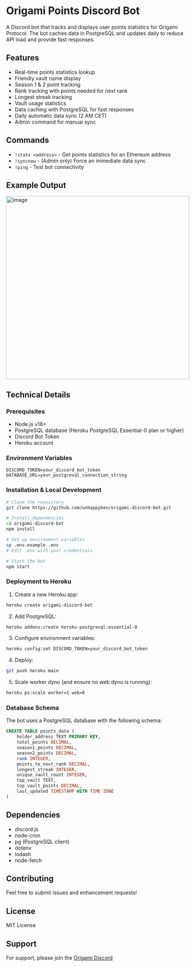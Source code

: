 # Origami Points Discord Bot

A Discord bot that tracks and displays user points statistics for Origami Protocol. The bot caches data in PostgreSQL and updates daily to reduce API load and provide fast responses.

## Features

- Real-time points statistics lookup
- Friendly vault name display
- Season 1 & 2 point tracking
- Rank tracking with points needed for next rank
- Longest streak tracking
- Vault usage statistics
- Data caching with PostgreSQL for fast responses
- Daily automatic data sync (2 AM CET)
- Admin command for manual sync

## Commands

- `!stats <address>` - Get points statistics for an Ethereum address
- `!syncnow` - (Admin only) Force an immediate data sync
- `!ping` - Test bot connectivity

## Example Output
<img width="500" alt="image" src="https://github.com/user-attachments/assets/edfb6762-a33d-437c-a02a-0d8d76e3d3f9" />


## Technical Details

### Prerequisites
- Node.js v18+
- PostgreSQL database (Heroku PostgreSQL Essential-0 plan or higher)
- Discord Bot Token
- Heroku account

### Environment Variables
```env
DISCORD_TOKEN=your_discord_bot_token
DATABASE_URL=your_postgresql_connection_string
```

### Installation & Local Development
```bash
# Clone the repository
git clone https://github.com/unhappyben/origami-discord-bot.git

# Install dependencies
cd origami-discord-bot
npm install

# Set up environment variables
cp .env.example .env
# Edit .env with your credentials

# Start the bot
npm start
```

### Deployment to Heroku

1. Create a new Heroku app:
```bash
heroku create origami-discord-bot
```

2. Add PostgreSQL:
```bash
heroku addons:create heroku-postgresql:essential-0
```

3. Configure environment variables:
```bash
heroku config:set DISCORD_TOKEN=your_discord_bot_token
```

4. Deploy:
```bash
git push heroku main
```

5. Scale worker dyno (and ensure no web dyno is running):
```bash
heroku ps:scale worker=1 web=0
```

### Database Schema
The bot uses a PostgreSQL database with the following schema:
```sql
CREATE TABLE points_data (
    holder_address TEXT PRIMARY KEY,
    total_points DECIMAL,
    season1_points DECIMAL,
    season2_points DECIMAL,
    rank INTEGER,
    points_to_next_rank DECIMAL,
    longest_streak INTEGER,
    unique_vault_count INTEGER,
    top_vault TEXT,
    top_vault_points DECIMAL,
    last_updated TIMESTAMP WITH TIME ZONE
)
```

## Dependencies
- discord.js
- node-cron
- pg (PostgreSQL client)
- dotenv
- lodash
- node-fetch

## Contributing
Feel free to submit issues and enhancement requests!

## License
MIT License

## Support
For support, please join the [Origami Discord](https://discord.gg/origami)
